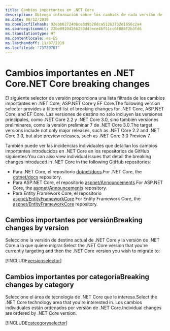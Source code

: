 ```yaml
---
title: Cambios importantes en .NET Core
description: Obtenga información sobre los cambios de cada versión de .NET Core.
ms.date: 08/12/2019
ms.openlocfilehash: 92ebb627240bce3d9b20dca51263732d1856c2a4
ms.sourcegitcommit: 22be09204266253d45ece46f51cc6f080f2b3fd6
ms.translationtype: HT
ms.contentlocale: es-ES
ms.lasthandoff: 11/07/2019
ms.locfileid: "73739767"
---
```

# <a name="net-core-breaking-changes"></a><span data-ttu-id="ced69-103">Cambios importantes en .NET Core</span><span class="sxs-lookup"><span data-stu-id="ced69-103">.NET Core breaking changes</span></span>

<span data-ttu-id="ced69-104">El siguiente selector de versión proporciona una lista filtrada de los cambios importantes en .NET Core, ASP.NET Core y EF Core.</span><span class="sxs-lookup"><span data-stu-id="ced69-104">The following version selector provides a filtered list of breaking changes for .NET Core, ASP.NET Core, and EF Core.</span></span> <span data-ttu-id="ced69-105">Las versiones de destino no solo incluyen las versiones principales, como .NET Core 2.2 y .NET Core 3.0, sino también versiones preliminares, como la versión preliminar 7 de .NET Core 3.0.</span><span class="sxs-lookup"><span data-stu-id="ced69-105">The target versions include not only major releases, such as .NET Core 2.2 and .NET Core 3.0, but also preview releases, such as .NET Core 3.0 Preview 7.</span></span>

<span data-ttu-id="ced69-106">También puede ver las incidencias individuales que detallan los cambios importantes introducidos en .NET Core en los repositorios de GitHub siguientes:</span><span class="sxs-lookup"><span data-stu-id="ced69-106">You can also view individual issues that detail the breaking changes introduced in .NET Core in the following GitHub repositories:</span></span>

- <span data-ttu-id="ced69-107">Para .NET Core, el repositorio [dotnet/docs](https://github.com/dotnet/docs/issues?q=is%3Aissue+label%3Abreaking-change).</span><span class="sxs-lookup"><span data-stu-id="ced69-107">For .NET Core, the [dotnet/docs](https://github.com/dotnet/docs/issues?q=is%3Aissue+label%3Abreaking-change) repository.</span></span>
- <span data-ttu-id="ced69-108">Para ASP.NET Core, el repositorio [aspnet/Announcements](https://github.com/aspnet/Announcements/issues?q=is%3Aissue+is%3Aopen+label%3A%22Breaking+change%22+label%3A3.0.0).</span><span class="sxs-lookup"><span data-stu-id="ced69-108">For ASP.NET Core, the [aspnet/Announcements](https://github.com/aspnet/Announcements/issues?q=is%3Aissue+is%3Aopen+label%3A%22Breaking+change%22+label%3A3.0.0) repository.</span></span>
- <span data-ttu-id="ced69-109">Para Entity Framework Core, el repositorio [aspnet/EntityFrameworkCore](https://github.com/aspnet/EntityFrameworkCore/issues?q=is%3Aopen+is%3Aissue+label%3Abreaking-change).</span><span class="sxs-lookup"><span data-stu-id="ced69-109">For Entity Framework Core, the [aspnet/EntityFrameworkCore](https://github.com/aspnet/EntityFrameworkCore/issues?q=is%3Aopen+is%3Aissue+label%3Abreaking-change) repository.</span></span>

## <a name="breaking-changes-by-version"></a><span data-ttu-id="ced69-110">Cambios importantes por versión</span><span class="sxs-lookup"><span data-stu-id="ced69-110">Breaking changes by version</span></span>

<span data-ttu-id="ced69-111">Seleccione la versión de destino actual de .NET Core y la versión de .NET Core a la que quiere migrar:</span><span class="sxs-lookup"><span data-stu-id="ced69-111">Select the .NET Core version that you're currently targeting and then the .NET Core version you wish to migrate to:</span></span>

[!INCLUDE[versionselector](~/includes/core-changes/versionselector.md)]

## <a name="breaking-changes-by-category"></a><span data-ttu-id="ced69-112">Cambios importantes por categoría</span><span class="sxs-lookup"><span data-stu-id="ced69-112">Breaking changes by category</span></span>

<span data-ttu-id="ced69-113">Seleccione el área de tecnología de .NET Core que le interesa.</span><span class="sxs-lookup"><span data-stu-id="ced69-113">Select the .NET Core technology area that you're interested in.</span></span> <span data-ttu-id="ced69-114">Los cambios individuales están ordenados por versión de .NET Core.</span><span class="sxs-lookup"><span data-stu-id="ced69-114">Individual changes are ordered by .NET Core version.</span></span>

[!INCLUDE[cateegoryselector](~/includes/core-changes/categoryselector.md)]
